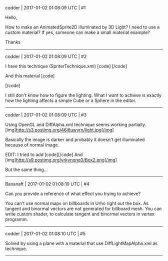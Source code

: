 codder | 2017-01-02 01:08:09 UTC | #1

Hello,

How to make an AnimatedSprite2D illuminated by 3D Light? I need to use a custom material? If yes, someone can make a small material example?

Thanks

-------------------------

codder | 2017-01-02 01:08:09 UTC | #2

I have this technique (SpriterTechnique.xml)
[code]
<technique vs="LitSolid" ps="LitSolid" psdefines="DIFFMAP">
        <pass name="alpha" depthwrite="false" blend="alpha" vs="Urho2D" ps="Urho2D" />
</technique>
[/code]

And this material
[code]
<?xml version="1.0"?>
<material>
	<technique name="Techniques/SpriteTechnique.xml" />
	<texture unit="diffuse" name="Urho2D/Box.png" />
</material>

[/code]

I still don't know how to figure the lighting.
What I want to achieve is exactly how the lighting affects a simple Cube or a Sphere in the editor.

-------------------------

codder | 2017-01-02 01:08:09 UTC | #3

Using OpenGL and DiffAlpha.xml technique seems working partially.
[img]http://s3.postimg.org/46i6uwyrn/light.jpg[/img]

Basically the image is darker and probably it doesn't get illuminated because of normal image.

EDIT:
I tried to add
[code]<texture unit="normal" name="Urho2D/Box2.png" />[/code]
And
[img]http://s9.postimg.org/vrkynonq3/Box2.png[/img]

But the same thing...

-------------------------

Bananaft | 2017-01-02 01:08:10 UTC | #4

Can you provide a reference of what effect you trying to achieve?

You can't use normal maps on billboards in Urho right out the box. As tangent and binormal vectors are not generated for billboard mesh.  You can write custom shader, to calculate tangent and binormal vectors in vertex programm.

-------------------------

codder | 2017-01-02 01:08:10 UTC | #5

Solved by using a plane with a material that use DiffLightMapAlpha.xml as technique.

-------------------------

